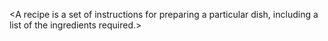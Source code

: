 <A recipe is a set of instructions for preparing a particular dish, including a list of the ingredients required.>

<The recipe is of Double Cheese Margherita Pizza.>